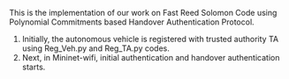 This is the implementation of our work on Fast Reed Solomon Code using Polynomial Commitments based Handover Authentication Protocol. 

1) Initially, the autonomous vehicle is registered with trusted authority TA using Reg_Veh.py and Reg_TA.py codes.
2) Next, in Mininet-wifi, initial authentication and handover authentication starts.
   
